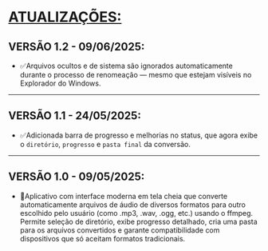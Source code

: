 # [ATUALIZAÇÕES:](./UPDADES.md#vers%C3%A3o-10---09052025)
## VERSÃO 1.2 - 09/06/2025:
* ✅Arquivos ocultos e de sistema são ignorados automaticamente durante o processo de renomeação — mesmo que estejam visíveis no Explorador do Windows.
---

## VERSÃO 1.1 - 24/05/2025:
* ✅Adicionada barra de progresso e melhorias no status, que agora exibe o `diretório`, `progresso` e `pasta final` da conversão.
---

## VERSÃO 1.0 - 09/05/2025:
* 🤤Aplicativo com interface moderna em tela cheia que converte automaticamente arquivos de áudio de diversos formatos para outro escolhido pelo usuário (como .mp3, .wav, .ogg, etc.) usando o ffmpeg. Permite seleção de diretório, exibe progresso detalhado, cria uma pasta para os arquivos convertidos e garante compatibilidade com dispositivos que só aceitam formatos tradicionais.
